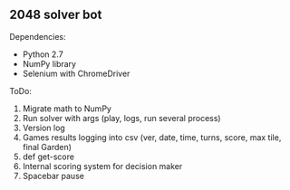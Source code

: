 2048 solver bot
---------------

Dependencies:

 - Python 2.7
 - NumPy library
 - Selenium with ChromeDriver

ToDo:

 1. Migrate math to NumPy
 2. Run solver with args (play, logs, run several process)
 3. Version log
 4. Games results logging into csv (ver, date, time, turns, score, max tile, final Garden)
 5. def get-score
 6. Internal scoring system for decision maker
 7. Spacebar pause
